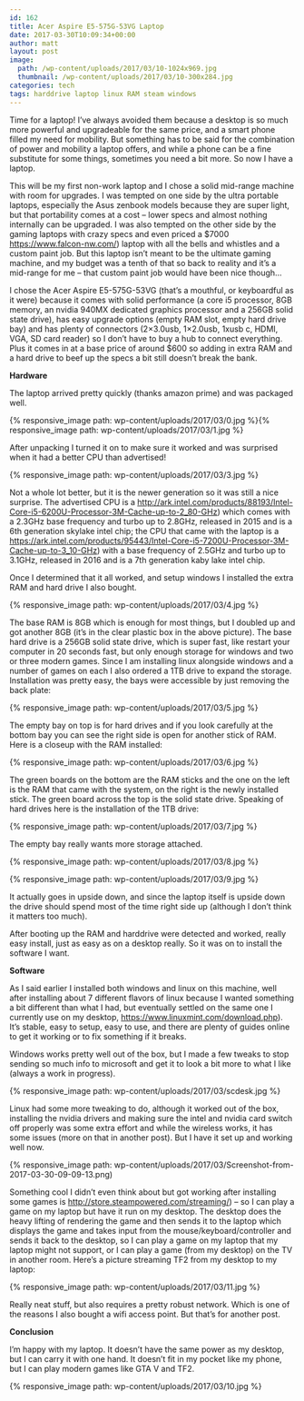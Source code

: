 ```yaml
---
id: 162
title: Acer Aspire E5-575G-53VG Laptop
date: 2017-03-30T10:09:34+00:00
author: matt
layout: post
image: 
  path: /wp-content/uploads/2017/03/10-1024x969.jpg
  thumbnail: /wp-content/uploads/2017/03/10-300x284.jpg
categories: tech
tags: harddrive laptop linux RAM steam windows
---
```

Time for a laptop! I&#8217;ve always avoided them because a desktop is so much more powerful and upgradeable for the same price, and a smart phone filled my need for mobility. But something has to be said for the combination of power and mobility a laptop offers, and while a phone can be a fine substitute for some things, sometimes you need a bit more. So now I have a laptop.<!--more-->

This will be my first non-work laptop and I chose a solid mid-range machine with room for upgrades. I was tempted on one side by the ultra portable laptops, especially the Asus zenbook models because they are super light, but that portability comes at a cost &#8211; lower specs and almost nothing internally can be upgraded. I was also tempted on the other side by the gaming laptops with crazy specs and even priced a $7000 https://www.falcon-nw.com/) laptop with all the bells and whistles and a custom paint job. But this laptop isn&#8217;t meant to be the ultimate gaming machine, and my budget was a tenth of that so back to reality and it&#8217;s a mid-range for me &#8211; that custom paint job would have been nice though&#8230;

I chose the Acer Aspire E5-575G-53VG (that&#8217;s a mouthful, or keyboardful as it were) because it comes with solid performance (a core i5 processor, 8GB memory, an nvidia 940MX dedicated graphics processor and a 256GB solid state drive), has easy upgrade options (empty RAM slot, empty hard drive bay) and has plenty of connectors (2&#215;3.0usb, 1&#215;2.0usb, 1xusb c, HDMI, VGA, SD card reader) so I don&#8217;t have to buy a hub to connect everything. Plus it comes in at a base price of around $600 so adding in extra RAM and a hard drive to beef up the specs a bit still doesn&#8217;t break the bank.

**Hardware**

The laptop arrived pretty quickly (thanks amazon prime) and was packaged well.

{% responsive_image path: wp-content/uploads/2017/03/0.jpg %}{% responsive_image path: wp-content/uploads/2017/03/1.jpg %}

After unpacking I turned it on to make sure it worked and was surprised when it had a better CPU than advertised!

{% responsive_image path: wp-content/uploads/2017/03/3.jpg %}

Not a whole lot better, but it is the newer generation so it was still a nice surprise. The advertised CPU is a http://ark.intel.com/products/88193/Intel-Core-i5-6200U-Processor-3M-Cache-up-to-2_80-GHz) which comes with a 2.3GHz base frequency and turbo up to 2.8GHz, released in 2015 and is a 6th generation skylake intel chip; the CPU that came with the laptop is a https://ark.intel.com/products/95443/Intel-Core-i5-7200U-Processor-3M-Cache-up-to-3_10-GHz) with a base frequency of 2.5GHz and turbo up to 3.1GHz, released in 2016 and is a 7th generation kaby lake intel chip.

Once I determined that it all worked, and setup windows I installed the extra RAM and hard drive I also bought.

{% responsive_image path: wp-content/uploads/2017/03/4.jpg %}

The base RAM is 8GB which is enough for most things, but I doubled up and got another 8GB (it&#8217;s in the clear plastic box in the above picture). The base hard drive is a 256GB solid state drive, which is super fast, like restart your computer in 20 seconds fast, but only enough storage for windows and two or three modern games. Since I am installing linux alongside windows and a number of games on each I also ordered a 1TB drive to expand the storage. Installation was pretty easy, the bays were accessible by just removing the back plate:

{% responsive_image path: wp-content/uploads/2017/03/5.jpg %}

The empty bay on top is for hard drives and if you look carefully at the bottom bay you can see the right side is open for another stick of RAM. Here is a closeup with the RAM installed:

{% responsive_image path: wp-content/uploads/2017/03/6.jpg %}

The green boards on the bottom are the RAM sticks and the one on the left is the RAM that came with the system, on the right is the newly installed stick. The green board across the top is the solid state drive. Speaking of hard drives here is the installation of the 1TB drive:

{% responsive_image path: wp-content/uploads/2017/03/7.jpg %}

The empty bay really wants more storage attached.

{% responsive_image path: wp-content/uploads/2017/03/8.jpg %}

{% responsive_image path: wp-content/uploads/2017/03/9.jpg %}

It actually goes in upside down, and since the laptop itself is upside down the drive should spend most of the time right side up (although I don&#8217;t think it matters too much).

After booting up the RAM and harddrive were detected and worked, really easy install, just as easy as on a desktop really. So it was on to install the software I want.

**Software**

As I said earlier I installed both windows and linux on this machine, well after installing about 7 different flavors of linux because I wanted something a bit different than what I had, but eventually settled on the same one I currently use on my desktop, https://www.linuxmint.com/download.php). It&#8217;s stable, easy to setup, easy to use, and there are plenty of guides online to get it working or to fix something if it breaks.

Windows works pretty well out of the box, but I made a few tweaks to stop sending so much info to microsoft and get it to look a bit more to what I like (always a work in progress).

{% responsive_image path: wp-content/uploads/2017/03/scdesk.jpg %}

Linux had some more tweaking to do, although it worked out of the box, installing the nvidia drivers and making sure the intel and nvidia card switch off properly was some extra effort and while the wireless works, it has some issues (more on that in another post). But I have it set up and working well now.

{% responsive_image path: wp-content/uploads/2017/03/Screenshot-from-2017-03-30-09-09-13.png)

Something cool I didn&#8217;t even think about but got working after installing some games is http://store.steampowered.com/streaming/) &#8211; so I can play a game on my laptop but have it run on my desktop. The desktop does the heavy lifting of rendering the game and then sends it to the laptop which displays the game and takes input from the mouse/keyboard/controller and sends it back to the desktop, so I can play a game on my laptop that my laptop might not support, or I can play a game (from my desktop) on the TV in another room. Here&#8217;s a picture streaming TF2 from my desktop to my laptop:

{% responsive_image path: wp-content/uploads/2017/03/11.jpg %}

Really neat stuff, but also requires a pretty robust network. Which is one of the reasons I also bought a wifi access point. But that&#8217;s for another post.

**Conclusion**

I&#8217;m happy with my laptop. It doesn&#8217;t have the same power as my desktop, but I can carry it with one hand. It doesn&#8217;t fit in my pocket like my phone, but I can play modern games like GTA V and TF2.

{% responsive_image path: wp-content/uploads/2017/03/10.jpg %}

&nbsp;
